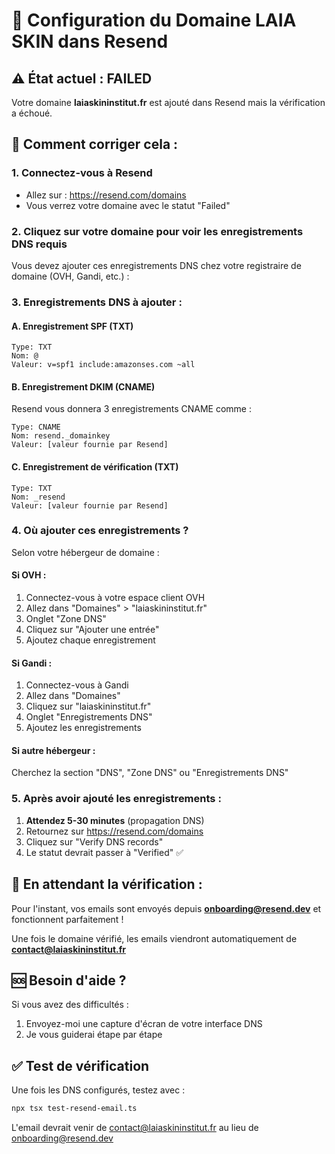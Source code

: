 # 📧 Configuration du Domaine LAIA SKIN dans Resend

## ⚠️ État actuel : FAILED

Votre domaine **laiaskininstitut.fr** est ajouté dans Resend mais la vérification a échoué.

## 🔧 Comment corriger cela :

### 1. Connectez-vous à Resend
- Allez sur : https://resend.com/domains
- Vous verrez votre domaine avec le statut "Failed"

### 2. Cliquez sur votre domaine pour voir les enregistrements DNS requis

Vous devez ajouter ces enregistrements DNS chez votre registraire de domaine (OVH, Gandi, etc.) :

### 3. Enregistrements DNS à ajouter :

#### A. Enregistrement SPF (TXT)
```
Type: TXT
Nom: @
Valeur: v=spf1 include:amazonses.com ~all
```

#### B. Enregistrement DKIM (CNAME)
Resend vous donnera 3 enregistrements CNAME comme :
```
Type: CNAME
Nom: resend._domainkey
Valeur: [valeur fournie par Resend]
```

#### C. Enregistrement de vérification (TXT)
```
Type: TXT
Nom: _resend
Valeur: [valeur fournie par Resend]
```

### 4. Où ajouter ces enregistrements ?

Selon votre hébergeur de domaine :

#### Si OVH :
1. Connectez-vous à votre espace client OVH
2. Allez dans "Domaines" > "laiaskininstitut.fr"
3. Onglet "Zone DNS"
4. Cliquez sur "Ajouter une entrée"
5. Ajoutez chaque enregistrement

#### Si Gandi :
1. Connectez-vous à Gandi
2. Allez dans "Domaines"
3. Cliquez sur "laiaskininstitut.fr"
4. Onglet "Enregistrements DNS"
5. Ajoutez les enregistrements

#### Si autre hébergeur :
Cherchez la section "DNS", "Zone DNS" ou "Enregistrements DNS"

### 5. Après avoir ajouté les enregistrements :

1. **Attendez 5-30 minutes** (propagation DNS)
2. Retournez sur https://resend.com/domains
3. Cliquez sur "Verify DNS records"
4. Le statut devrait passer à "Verified" ✅

## 📱 En attendant la vérification :

Pour l'instant, vos emails sont envoyés depuis **onboarding@resend.dev** et fonctionnent parfaitement !

Une fois le domaine vérifié, les emails viendront automatiquement de **contact@laiaskininstitut.fr**

## 🆘 Besoin d'aide ?

Si vous avez des difficultés :
1. Envoyez-moi une capture d'écran de votre interface DNS
2. Je vous guiderai étape par étape

## ✅ Test de vérification

Une fois les DNS configurés, testez avec :
```bash
npx tsx test-resend-email.ts
```

L'email devrait venir de contact@laiaskininstitut.fr au lieu de onboarding@resend.dev